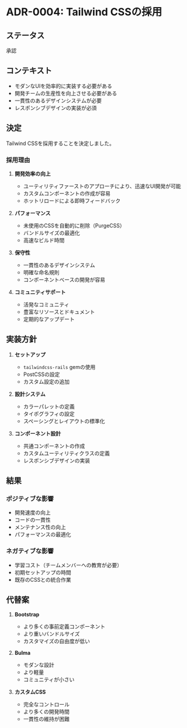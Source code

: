 # ADR-0004: Tailwind CSSの採用

## ステータス
承認

## コンテキスト
- モダンなUIを効率的に実装する必要がある
- 開発チームの生産性を向上させる必要がある
- 一貫性のあるデザインシステムが必要
- レスポンシブデザインの実装が必須

## 決定
Tailwind CSSを採用することを決定しました。

### 採用理由
1. **開発効率の向上**
   - ユーティリティファーストのアプローチにより、迅速なUI開発が可能
   - カスタムコンポーネントの作成が容易
   - ホットリロードによる即時フィードバック

2. **パフォーマンス**
   - 未使用のCSSを自動的に削除（PurgeCSS）
   - バンドルサイズの最適化
   - 高速なビルド時間

3. **保守性**
   - 一貫性のあるデザインシステム
   - 明確な命名規則
   - コンポーネントベースの開発が容易

4. **コミュニティサポート**
   - 活発なコミュニティ
   - 豊富なリソースとドキュメント
   - 定期的なアップデート

## 実装方針
1. **セットアップ**
   - `tailwindcss-rails` gemの使用
   - PostCSSの設定
   - カスタム設定の追加

2. **設計システム**
   - カラーパレットの定義
   - タイポグラフィの設定
   - スペーシングとレイアウトの標準化

3. **コンポーネント設計**
   - 共通コンポーネントの作成
   - カスタムユーティリティクラスの定義
   - レスポンシブデザインの実装

## 結果
### ポジティブな影響
- 開発速度の向上
- コードの一貫性
- メンテナンス性の向上
- パフォーマンスの最適化

### ネガティブな影響
- 学習コスト（チームメンバーへの教育が必要）
- 初期セットアップの時間
- 既存のCSSとの統合作業

## 代替案
1. **Bootstrap**
   - より多くの事前定義コンポーネント
   - より重いバンドルサイズ
   - カスタマイズの自由度が低い

2. **Bulma**
   - モダンな設計
   - より軽量
   - コミュニティが小さい

3. **カスタムCSS**
   - 完全なコントロール
   - より多くの開発時間
   - 一貫性の維持が困難 